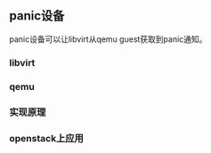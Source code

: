 panic设备
-----
panic设备可以让libvirt从qemu guest获取到panic通知。  

### libvirt

### qemu

### 实现原理

### openstack上应用

